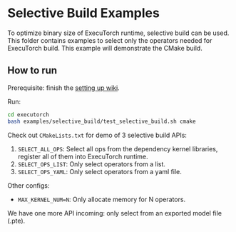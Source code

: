 # Selective Build Examples
To optimize binary size of ExecuTorch runtime, selective build can be used. This folder contains examples to select only the operators needed for ExecuTorch build. This example will demonstrate the CMake build.

## How to run

Prerequisite: finish the [setting up wiki](https://pytorch.org/executorch/main/getting-started-setup).

Run:

```bash
cd executorch
bash examples/selective_build/test_selective_build.sh cmake
```

Check out `CMakeLists.txt` for demo of 3 selective build APIs:
1. `SELECT_ALL_OPS`: Select all ops from the dependency kernel libraries, register all of them into ExecuTorch runtime.
2. `SELECT_OPS_LIST`: Only select operators from a list.
3. `SELECT_OPS_YAML`: Only select operators from a yaml file.

Other configs:
- `MAX_KERNEL_NUM=N`: Only allocate memory for N operators.

We have one more API incoming: only select from an exported model file (.pte).
